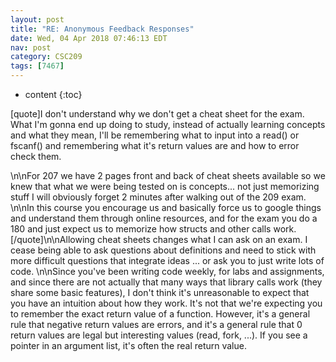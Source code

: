 ```yaml
---
layout: post
title: "RE: Anonymous Feedback Responses"
date: Wed, 04 Apr 2018 07:46:13 EDT
nav: post
category: CSC209
tags: [7467]
---
```


* content
{:toc}

[quote]I don't understand why we don't get a cheat sheet for the exam. What I'm gonna end up doing to study, instead of actually learning concepts and what they mean, I'll be remembering what to input into a read() or fscanf() and remembering what it's return values are and how to error check them.
<!-- more -->
<p>\n\nFor 207 we have 2 pages front and back of cheat sheets available so we knew that what we were being tested on is concepts... not just memorizing stuff I will obviously forget 2 minutes after walking out of the 209 exam. \n\nIn this course you encourage us and basically force us to google things and understand them through online resources, and for the exam you do a 180 and just expect us to memorize how structs and other calls work.[/quote]\n\nAllowing cheat sheets changes what I can ask on an exam. I cease being able to ask questions about definitions and need to stick with more difficult questions that integrate ideas ... or ask you to just write lots of code. \n\nSince you've been writing code weekly, for labs and assignments, and since there are not actually that many ways that library calls work (they share some basic features), I don't think it's unreasonable to expect that you have an intuition about how they work. It's not that we're expecting you to remember the exact return value of a function. However, it's a general rule that negative return values are errors, and it's a general rule that 0 return values are legal but interesting values (read, fork, ...). If you see a pointer in an argument list, it's often the real return value.</p>
